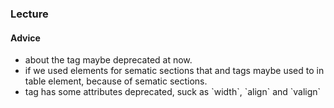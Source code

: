 ### Lecture 

#### Advice
* about the <font> tag maybe deprecated at now.
* if we used elements for sematic sections that <thead> and <tbody> tags maybe used to in table element, because of sematic sections. 
* <td> tag has some attributes deprecated, suck as `width`, `align` and `valign`
